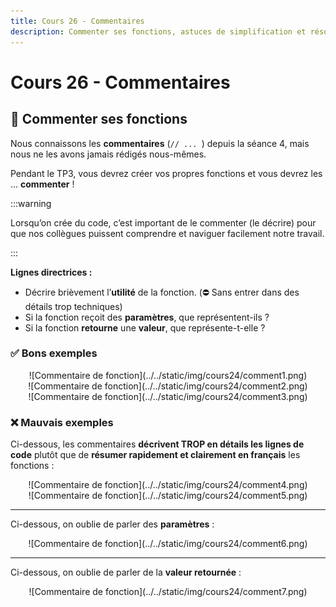 ```yaml
---
title: Cours 26 - Commentaires
description: Commenter ses fonctions, astuces de simplification et résolution de problèmes.
---
```


# Cours 26 - Commentaires

## 📜 Commenter ses fonctions

Nous connaissons les **commentaires** (`// ... `) depuis la séance 4, mais nous ne les avons jamais rédigés nous-mêmes.

Pendant le TP3, vous devrez créer vos propres fonctions et vous devrez les ... **commenter** !

:::warning

Lorsqu’on crée du code, c’est important de le commenter (le décrire) pour que nos collègues puissent comprendre et naviguer facilement notre travail.

:::

**Lignes directrices :**

* Décrire brièvement l’**utilité** de la fonction. (⛔ Sans entrer dans des détails trop techniques)
* Si la fonction reçoit des **paramètres**, que représentent-ils ?
* Si la fonction **retourne** une **valeur**, que représente-t-elle ?

### ✅ Bons exemples

<center>![Commentaire de fonction](../../static/img/cours24/comment1.png)</center>

<center>![Commentaire de fonction](../../static/img/cours24/comment2.png)</center>

<center>![Commentaire de fonction](../../static/img/cours24/comment3.png)</center>

### ❌ Mauvais exemples

Ci-dessous, les commentaires **décrivent TROP en détails les lignes de code** plutôt que de **résumer rapidement et clairement en français** les fonctions :

<center>![Commentaire de fonction](../../static/img/cours24/comment4.png)</center>

<center>![Commentaire de fonction](../../static/img/cours24/comment5.png)</center>

<hr/>

Ci-dessous, on oublie de parler des **paramètres** :

<center>![Commentaire de fonction](../../static/img/cours24/comment6.png)</center>

<hr/>

Ci-dessous, on oublie de parler de la **valeur retournée** :

<center>![Commentaire de fonction](../../static/img/cours24/comment7.png)</center>